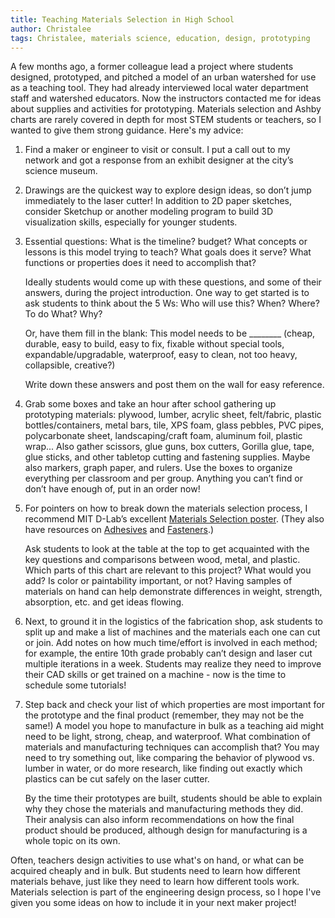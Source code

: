 ```yaml
---
title: Teaching Materials Selection in High School
author: Christalee
tags: Christalee, materials science, education, design, prototyping
---
```


A few months ago, a former colleague lead a project where students designed, prototyped, and pitched a model of an urban watershed for use as a teaching tool. They had already interviewed local water department staff and watershed educators. Now the instructors contacted me for ideas about supplies and activities for prototyping. Materials selection and Ashby charts are rarely covered in depth for most STEM students or teachers, so I wanted to give them strong guidance. Here's my advice:

1. Find a maker or engineer to visit or consult. I put a call out to my network and got a response from an exhibit designer at the city’s science museum.

2. Drawings are the quickest way to explore design ideas, so don’t jump immediately to the laser cutter! In addition to 2D paper sketches, consider Sketchup or another modeling program to build 3D visualization skills, especially for younger students. 

3. Essential questions: What is the timeline? budget? What concepts or lessons is this model trying to teach? What goals does it serve? What functions or properties does it need to accomplish that?

	Ideally students would come up with these questions, and some of their answers, during the project introduction. One way to get started is to ask students to think about the 5 Ws: Who will use this? When? Where? To do What? Why? 

	Or, have them fill in the blank: This model needs to be ________ 
	(cheap, durable, easy to build, easy to fix, fixable without special tools, expandable/upgradable, waterproof, easy to clean, not too heavy, collapsible, creative?)

	Write down these answers and post them on the wall for easy reference. 
<!-- more -->
4. Grab some boxes and take an hour after school gathering up prototyping materials: plywood, lumber, acrylic sheet, felt/fabric, plastic bottles/containers, metal bars, tile, XPS foam, glass pebbles, PVC pipes, polycarbonate sheet, landscaping/craft foam, aluminum foil, plastic wrap... Also gather scissors, glue guns, box cutters, Gorilla glue, tape, glue sticks, and other tabletop cutting and fastening supplies. Maybe also markers, graph paper, and rulers. Use the boxes to organize everything per classroom and per group. Anything you can’t find or don’t have enough of, put in an order now!

5. For pointers on how to break down the materials selection process, I recommend MIT D-Lab’s excellent [Materials Selection poster](https://d-lab.mit.edu/sites/default/files/D-Lab_Learn-It_Material-selection.pdf). (They also have resources on [Adhesives](https://d-lab.mit.edu/sites/default/files/D-Lab_Learn-It_Adhesives.pdf) and [Fasteners](https://d-lab.mit.edu/sites/default/files/D-Lab_Learn-It_Fasteners_0.pdf).)

	Ask students to look at the table at the top to get acquainted with the key questions and comparisons between wood, metal, and plastic. Which parts of this chart are relevant to this project? What would you add? Is color or paintability important, or not? Having samples of materials on hand can help demonstrate differences in weight, strength, absorption, etc. and get ideas flowing.

6. Next, to ground it in the logistics of the fabrication shop, ask students to split up and make a list of machines and the materials each one can cut or join. Add notes on how much time/effort is involved in each method; for example, the entire 10th grade probably can’t design and laser cut multiple iterations in a week. Students may realize they need to improve their CAD skills or get trained on a machine - now is the time to schedule some tutorials!

7. Step back and check your list of which properties are most important for the prototype and the final product (remember, they may not be the same!) A model you hope to manufacture in bulk as a teaching aid might need to be light, strong, cheap, and waterproof. What combination of materials and manufacturing techniques can accomplish that? You may need to try something out, like comparing the behavior of plywood vs. lumber in water, or do more research, like finding out exactly which plastics can be cut safely on the laser cutter.

	By the time their prototypes are built, students should be able to explain why they chose the materials and manufacturing methods they did. Their analysis can also inform recommendations on how the final product should be produced, although design for manufacturing is a whole topic on its own. 

Often, teachers design activities to use what's on hand, or what can be acquired cheaply and in bulk. But students need to learn how different materials behave, just like they need to learn how different tools work. Materials selection is part of the engineering design process, so I hope I've given you some ideas on how to include it in your next maker project!